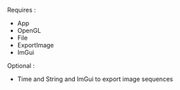 Requires :
  - App
  - OpenGL
  - File
  - ExportImage
  - ImGui

Optional :
  - Time and String and ImGui to export image sequences
